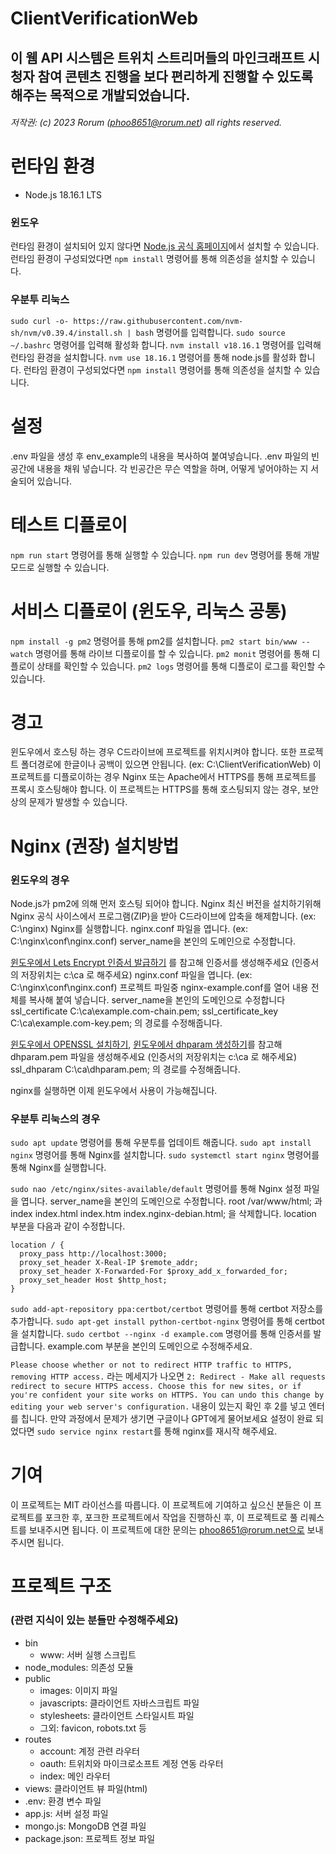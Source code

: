 ClientVerificationWeb
=====================
이 웸 API 시스템은 트위치 스트리머들의 마인크래프트 시청자 참여 콘텐츠 진행을 보다 편리하게 진행할 수 있도록 해주는 목적으로 개발되었습니다.
---------------------------------------------------------------------------------------------------------------------------------
###### 저작권: (c) 2023 Rorum (phoo8651@rorum.net) all rights reserved.

# 런타임 환경
- Node.js 18.16.1 LTS

### 윈도우
런타임 환경이 설치되어 있지 않다면 [Node.js 공식 홈페이지](https://nodejs.org/ko/)에서 설치할 수 있습니다.
런타임 환경이 구성되었다면 `npm install` 명령어를 통해 의존성을 설치할 수 있습니다.

### 우분투 리눅스
`sudo curl -o- https://raw.githubusercontent.com/nvm-sh/nvm/v0.39.4/install.sh | bash` 명령어를 입력합니다.
`sudo source ~/.bashrc` 명령어를 입력해 활성화 합니다.
`nvm install v18.16.1` 명령어를 입력해 런타임 환경을 설치합니다.
`nvm use 18.16.1` 명령어를 통해 node.js를 활성화 합니다.
런타임 환경이 구성되었다면 `npm install` 명령어를 통해 의존성을 설치할 수 있습니다.

# 설정
.env 파일을 생성 후 env_example의 내용을 복사하여 붙여넣습니다.
.env 파일의 빈 공간에 내용을 채워 넣습니다. 각 빈공간은 무슨 역할을 하며, 어떻게 넣어야하는 지 서술되어 있습니다.

# 테스트 디플로이
`npm run start` 명령어를 통해 실행할 수 있습니다.
`npm run dev` 명령어를 통해 개발 모드로 실행할 수 있습니다.

# 서비스 디플로이 (윈도우, 리눅스 공통)
`npm install -g pm2` 명령어를 통해 pm2를 설치합니다.
`pm2 start bin/www --watch` 명령어를 통해 라이브 디플로이를 할 수 있습니다.
`pm2 monit` 명령어를 통해 디플로이 상태를 확인할 수 있습니다.
`pm2 logs` 명령어를 통해 디플로이 로그를 확인할 수 있습니다.

# 경고
윈도우에서 호스팅 하는 경우 C드라이브에 프로젝트를 위치시켜야 합니다. 또한 프로젝트 폴더경로에 한글이나 공백이 있으면 안됩니다. (ex: C:\ClientVerificationWeb)
이 프로젝트를 디플로이하는 경우 Nginx 또는 Apache에서 HTTPS를 통해 프로젝트를 프록시 호스팅해야 합니다.
이 프로젝트는 HTTPS를 통해 호스팅되지 않는 경우, 보안상의 문제가 발생할 수 있습니다.

# Nginx (권장) 설치방법
### 윈도우의 경우
Node.js가 pm2에 의해 먼저 호스팅 되어야 합니다.
Nginx 최신 버전을 설치하기위해 Nginx 공식 사이스에서 프로그램(ZIP)을 받아 C드라이브에 압축을 해제합니다. (ex: C:\nginx)
Nginx를 실행합니다.
nginx.conf 파일을 엽니다. (ex: C:\nginx\conf\nginx.conf)
server_name을 본인의 도메인으로 수정합니다.

[윈도우에서 Lets Encrypt 인증서 발급하기](https://blog.itcode.dev/posts/2021/08/19/lets-encrypt) 를 참고해 인증서를 생성해주세요 (인증서의 저장위치는 c:\ca 로 해주세요)
nginx.conf 파일을 엽니다. (ex: C:\nginx\conf\nginx.conf)
프로젝트 파일중 nginx-example.conf를 열어 내용 전체를 복사해 붙여 넣습니다.
server_name을 본인의 도메인으로 수정합니다
ssl_certificate C:\ca\example.com-chain.pem; ssl_certificate_key C:\ca\example.com-key.pem; 의 경로를 수정해줍니다.

[윈도우에서 OPENSSL 설치하기](https://extrememanual.net/2039), [윈도우에서 dhparam 생성하기](https://extrememanual.net/2047)를 참고해 dhparam.pem 파일을 생성해주세요 (인증서의 저장위치는 c:\ca 로 해주세요)
ssl_dhparam C:\ca\dhparam.pem; 의 경로를 수정해줍니다.

nginx를 실행하면 이제 윈도우에서 사용이 가능해집니다.

### 우분투 리눅스의 경우
`sudo apt update` 명령어를 통해 우분투를 업데이트 해줍니다.
`sudo apt install nginx` 명령어를 통해 Nginx를 설치합니다.
`sudo systemctl start nginx` 명령어를 통해 Nginx를 실행합니다.

`sudo nao /etc/nginx/sites-available/default` 명령어를 통해 Nginx 설정 파일을 엽니다.
server_name을 본인의 도메인으로 수정합니다.
root /var/www/html; 과 index index.html index.htm index.nginx-debian.html; 을 삭제합니다.
location 부분을 다음과 같이 수정합니다.
```
location / {
  proxy_pass http://localhost:3000;
  proxy_set_header X-Real-IP $remote_addr;
  proxy_set_header X-Forwarded-For $proxy_add_x_forwarded_for;
  proxy_set_header Host $http_host;
}
```
`sudo add-apt-repository ppa:certbot/certbot` 명령어를 통해 certbot 저장소를 추가합니다.
`sudo apt-get install python-certbot-nginx` 명령어를 통해 certbot을 설치합니다.
`sudo certbot --nginx -d example.com` 명령어를 통해 인증서를 발급합니다. example.com 부분을 본인의 도메인으로 수정해주세요.

`Please choose whether or not to redirect HTTP traffic to HTTPS, removing HTTP access.` 라는 메세지가 나오면
`2: Redirect - Make all requests redirect to secure HTTPS access. Choose this for new sites, or if you're confident your site works on HTTPS. You can undo this change by editing your web server's configuration.` 내용이 있는지 확인 후 2를 넣고 엔터를 칩니다.
만약 과정에서 문제가 생기면 구글이나 GPT에게 물어보세요
설정이 완료 되었다면 `sudo service nginx restart`를 통해 nginx를 재시작 해주세요.

# 기여
이 프로젝트는 MIT 라이선스를 따릅니다.
이 프로젝트에 기여하고 싶으신 분들은 이 프로젝트를 포크한 후, 포크한 프로젝트에서 작업을 진행하신 후, 이 프로젝트로 풀 리퀘스트를 보내주시면 됩니다.
이 프로젝트에 대한 문의는 phoo8651@rorum.net으로 보내주시면 됩니다.

# 프로젝트 구조
### (관련 지식이 있는 분들만 수정해주세요)
- bin
  - www: 서버 실행 스크립트
- node_modules: 의존성 모듈
- public
  - images: 이미지 파일
  - javascripts: 클라이언트 자바스크립트 파일
  - stylesheets: 클라이언트 스타일시트 파일
  - 그외: favicon, robots.txt 등
- routes
  - account: 계정 관련 라우터
  - oauth: 트위치와 마이크로소프트 계정 연동 라우터
  - index: 메인 라우터
- views: 클라이언트 뷰 파일(html)
- .env: 환경 변수 파일
- app.js: 서버 설정 파일
- mongo.js: MongoDB 연결 파일
- package.json: 프로젝트 정보 파일
